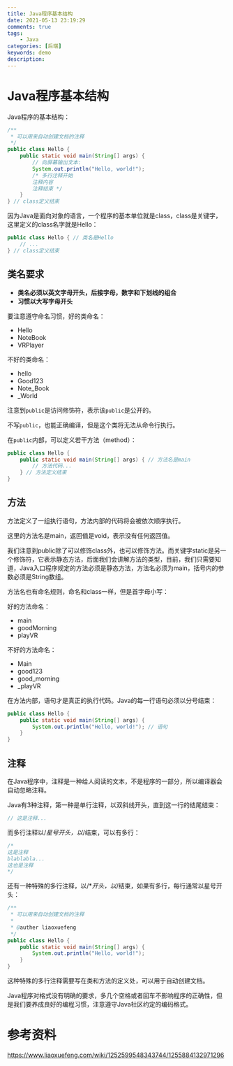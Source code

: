 ```yaml
---
title: Java程序基本结构
date: 2021-05-13 23:19:29
comments: true
tags: 
    - Java
categories: [后端]
keywords: demo
description: 
---
```


# Java程序基本结构
<!-- more -->
Java程序的基本结构：

``` Java
/**
 * 可以用来自动创建文档的注释
 */
public class Hello {
    public static void main(String[] args) {
        // 向屏幕输出文本:
        System.out.println("Hello, world!");
        /* 多行注释开始
        注释内容
        注释结束 */
    }
} // class定义结束
```
因为Java是面向对象的语言，一个程序的基本单位就是class，class是关键字，这里定义的class名字就是Hello：
``` Java
public class Hello { // 类名是Hello
    // ...
} // class定义结束
```
## 类名要求

* **类名必须以英文字母开头，后接字母，数字和下划线的组合**
* **习惯以大写字母开头**   

要注意遵守命名习惯，好的类命名：

* Hello
* NoteBook
* VRPlayer

不好的类命名：

* hello
* Good123
* Note_Book
* _World

注意到<code>public</code>是访问修饰符，表示该<code>public</code>是公开的。

不写<code>public</code>，也能正确编译，但是这个类将无法从命令行执行。

在<code>public</code>内部，可以定义若干方法（method）：
``` Java
public class Hello {
    public static void main(String[] args) { // 方法名是main
        // 方法代码...
    } // 方法定义结束
}
```

## 方法
方法定义了一组执行语句，方法内部的代码将会被依次顺序执行。

这里的方法名是main，返回值是void，表示没有任何返回值。

我们注意到public除了可以修饰class外，也可以修饰方法。而关键字static是另一个修饰符，它表示静态方法，后面我们会讲解方法的类型，目前，我们只需要知道，Java入口程序规定的方法必须是静态方法，方法名必须为main，括号内的参数必须是String数组。

方法名也有命名规则，命名和class一样，但是首字母小写：

好的方法命名：

* main
* goodMorning
* playVR

不好的方法命名：

* Main
* good123
* good_morning
* _playVR  

在方法内部，语句才是真正的执行代码。Java的每一行语句必须以分号结束：

``` Java
public class Hello {
    public static void main(String[] args) {
        System.out.println("Hello, world!"); // 语句
    }
}
```

## 注释
在Java程序中，注释是一种给人阅读的文本，不是程序的一部分，所以编译器会自动忽略注释。

Java有3种注释，第一种是单行注释，以双斜线开头，直到这一行的结尾结束：
``` Java
// 这是注释...
```
而多行注释以/*星号开头，以*/结束，可以有多行：
``` Java
/*
这是注释
blablabla...
这也是注释
*/
```
还有一种特殊的多行注释，以/**开头，以*/结束，如果有多行，每行通常以星号开头：
``` Java
/**
 * 可以用来自动创建文档的注释
 * 
 * @auther liaoxuefeng
 */
public class Hello {
    public static void main(String[] args) {
        System.out.println("Hello, world!");
    }
}
```

这种特殊的多行注释需要写在类和方法的定义处，可以用于自动创建文档。

Java程序对格式没有明确的要求，多几个空格或者回车不影响程序的正确性，但是我们要养成良好的编程习惯，注意遵守Java社区约定的编码格式。

# 参考资料
https://www.liaoxuefeng.com/wiki/1252599548343744/1255884132971296
